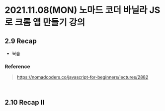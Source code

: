 # 2021.11.08(MON) 노마드 코더 바닐라 JS로 크롬 앱 만들기 강의

## 2.9 Recap
- 복습

### Reference
> https://nomadcoders.co/javascript-for-beginners/lectures/2882

<br>

## 2.10 Recap II

